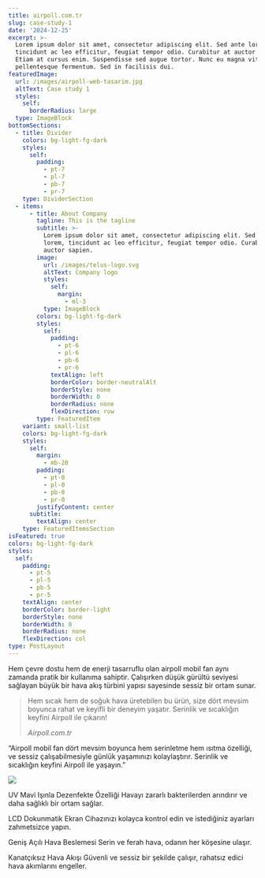 ```yaml
---
title: airpoll.com.tr
slug: case-study-1
date: '2024-12-25'
excerpt: >-
  Lorem ipsum dolor sit amet, consectetur adipiscing elit. Sed ante lorem,
  tincidunt ac leo efficitur, feugiat tempor odio. Curabitur at auctor sapien.
  Etiam at cursus enim. Suspendisse sed augue tortor. Nunc eu magna vitae lorem
  pellentesque fermentum. Sed in facilisis dui.
featuredImage:
  url: /images/airpoll-web-tasarim.jpg
  altText: Case study 1
  styles:
    self:
      borderRadius: large
  type: ImageBlock
bottomSections:
  - title: Divider
    colors: bg-light-fg-dark
    styles:
      self:
        padding:
          - pt-7
          - pl-7
          - pb-7
          - pr-7
    type: DividerSection
  - items:
      - title: About Company
        tagline: This is the tagline
        subtitle: >-
          Lorem ipsum dolor sit amet, consectetur adipiscing elit. Sed ante
          lorem, tincidunt ac leo efficitur, feugiat tempor odio. Curabitur at
          auctor sapien.
        image:
          url: /images/telus-logo.svg
          altText: Company logo
          styles:
            self:
              margin:
                - ml-3
          type: ImageBlock
        colors: bg-light-fg-dark
        styles:
          self:
            padding:
              - pt-6
              - pl-6
              - pb-6
              - pr-6
            textAlign: left
            borderColor: border-neutralAlt
            borderStyle: none
            borderWidth: 0
            borderRadius: none
            flexDirection: row
        type: FeaturedItem
    variant: small-list
    colors: bg-light-fg-dark
    styles:
      self:
        margin:
          - mb-20
        padding:
          - pt-0
          - pl-0
          - pb-0
          - pr-0
        justifyContent: center
      subtitle:
        textAlign: center
    type: FeaturedItemsSection
isFeatured: true
colors: bg-light-fg-dark
styles:
  self:
    padding:
      - pt-5
      - pl-5
      - pb-5
      - pr-5
    textAlign: center
    borderColor: border-light
    borderStyle: none
    borderWidth: 0
    borderRadius: none
    flexDirection: col
type: PostLayout
---
```

Hem çevre dostu hem de enerji tasarruflu olan airpoll mobil fan aynı zamanda pratik bir kullanıma sahiptir. Çalışırken düşük gürültü seviyesi sağlayan büyük bir hava akış türbini yapısı sayesinde sessiz bir ortam sunar.

> Hem sıcak hem de soğuk hava üretebilen bu ürün, size dört
> mevsim boyunca rahat ve keyifli bir deneyim yaşatır. Serinlik ve
> sıcaklığın keyfini Airpoll ile çıkarın!
>
>
> *Airpoll.com.tr*

“Airpoll mobil fan dört mevsim boyunca hem serinletme hem ısıtma özelliği, ve sessiz çalışabilmesiyle günlük yaşamınızı kolaylaştırır. Serinlik ve sıcaklığın keyfini Airpoll ile yaşayın.”

![](/images/airpoll-fan.png.webp)

UV Mavi Işınla Dezenfekte Özelliği 
Havayı zararlı bakterilerden arındırır ve daha sağlıklı bir ortam sağlar.

LCD Dokunmatik Ekran
Cihazınızı kolayca kontrol edin ve istediğiniz ayarları zahmetsizce yapın.

Geniş Açılı Hava Beslemesi
Serin ve ferah hava, odanın her köşesine ulaşır.

Kanatçıksız Hava Akışı
Güvenli ve sessiz bir şekilde çalışır, rahatsız edici hava akımlarını engeller.
